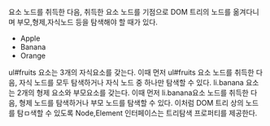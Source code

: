 요소 노드를 취득한 다음, 취득한 요소 노드를 기점으로 DOM 트리의 노드를 옮겨다니며 부모,형제,자식노드 등을 탐색해야 할 때가 있다.

<ul>
    <li class = "apple">Apple</li>
    <li class = "banana">Banana</li>
    <li class = "orange">Orange</li>
</ul>

ul#fruits 요소는 3개의 자식요소를 갖는다. 이때 먼저 ul#fruits 요소 노드를 취득한 다음, 자식 노드를 모두 탐색하거나 자식 노드 중 하나만 탐색할 수 있다. li.banana 요소는 2개의 형제 요소와 부모요소를 갖는다. 이때 먼저 li.banana요소 노드를 취득한 다음, 형제 노드를 탐색하거나 부모 노드를 탐색할 수 있다. 
이처럼 DOM 트리 상의 노드를 탐ㅁ색할 수 있도록 Node,Element 인터페이스는 트리탐색 프로퍼티를 제공한다.